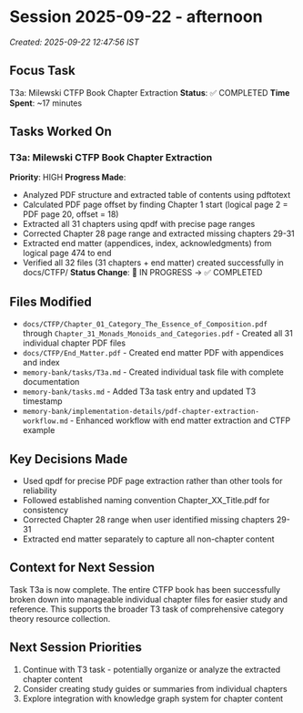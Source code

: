 # Session 2025-09-22 - afternoon
*Created: 2025-09-22 12:47:56 IST*

## Focus Task
T3a: Milewski CTFP Book Chapter Extraction
**Status**: ✅ COMPLETED
**Time Spent**: ~17 minutes

## Tasks Worked On
### T3a: Milewski CTFP Book Chapter Extraction
**Priority**: HIGH
**Progress Made**:
- Analyzed PDF structure and extracted table of contents using pdftotext
- Calculated PDF page offset by finding Chapter 1 start (logical page 2 = PDF page 20, offset = 18)
- Extracted all 31 chapters using qpdf with precise page ranges
- Corrected Chapter 28 page range and extracted missing chapters 29-31
- Extracted end matter (appendices, index, acknowledgments) from logical page 474 to end
- Verified all 32 files (31 chapters + end matter) created successfully in docs/CTFP/
**Status Change**: 🔄 IN PROGRESS → ✅ COMPLETED

## Files Modified
- `docs/CTFP/Chapter_01_Category_The_Essence_of_Composition.pdf` through `Chapter_31_Monads_Monoids_and_Categories.pdf` - Created all 31 individual chapter PDF files
- `docs/CTFP/End_Matter.pdf` - Created end matter PDF with appendices and index
- `memory-bank/tasks/T3a.md` - Created individual task file with complete documentation
- `memory-bank/tasks.md` - Added T3a task entry and updated T3 timestamp
- `memory-bank/implementation-details/pdf-chapter-extraction-workflow.md` - Enhanced workflow with end matter extraction and CTFP example

## Key Decisions Made
- Used qpdf for precise PDF page extraction rather than other tools for reliability
- Followed established naming convention Chapter_XX_Title.pdf for consistency
- Corrected Chapter 28 range when user identified missing chapters 29-31
- Extracted end matter separately to capture all non-chapter content

## Context for Next Session
Task T3a is now complete. The entire CTFP book has been successfully broken down into manageable individual chapter files for easier study and reference. This supports the broader T3 task of comprehensive category theory resource collection.

## Next Session Priorities
1. Continue with T3 task - potentially organize or analyze the extracted chapter content
2. Consider creating study guides or summaries from individual chapters
3. Explore integration with knowledge graph system for chapter content

